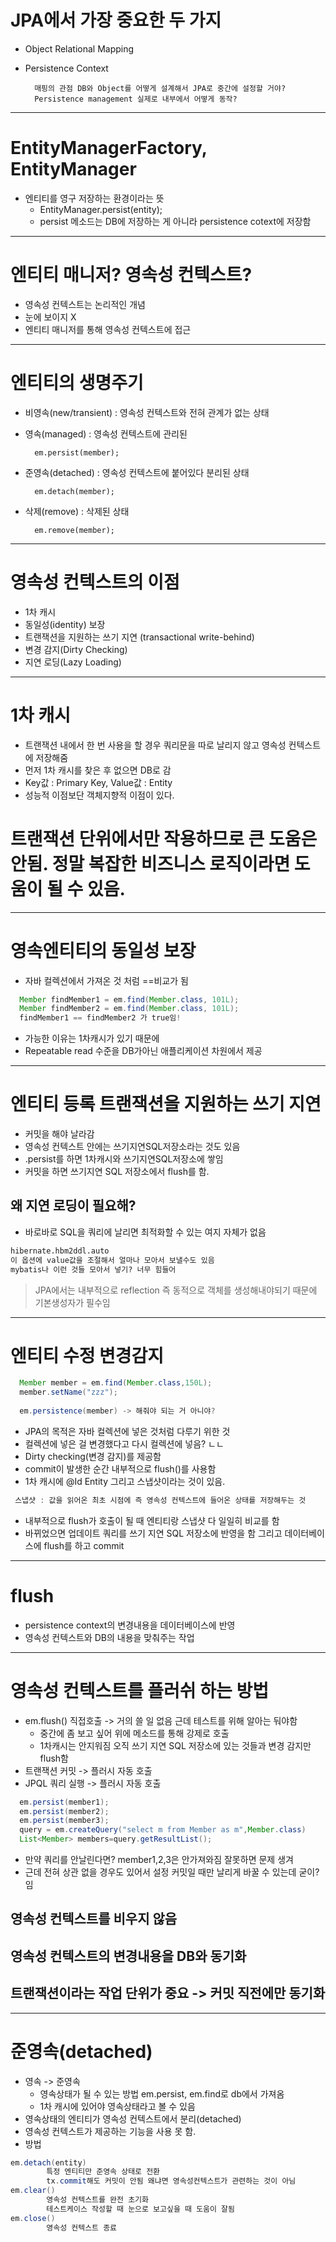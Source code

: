 # JPA에서 가장 중요한 두 가지
* Object Relational Mapping
* Persistence Context

        매핑의 관점 DB와 Object를 어떻게 설계해서 JPA로 중간에 설정할 거야?
        Persistence management 실제로 내부에서 어떻게 동작?
***
# EntityManagerFactory, EntityManager

* 엔티티를 영구 저장하는 환경이라는 뜻
  * EntityManager.persist(entity);
  * persist 메소드는 DB에 저장하는 게 아니라 persistence cotext에 저장함
***
# 엔티티 매니저? 영속성 컨텍스트?
* 영속성 컨텍스트는 논리적인 개념
* 눈에 보이지 X
* 엔티티 매니저를 통해 영속성 컨텍스트에 접근
***
# 엔티티의 생명주기
* 비영속(new/transient) : 영속성 컨텍스트와 전혀 관계가 없는 상태
* 영속(managed) : 영속성 컨텍스트에 관리된 

        em.persist(member);
* 준영속(detached) : 영속성 컨텍스트에 붙어있다 분리된 상태
        
        em.detach(member);
* 삭제(remove) : 삭제된 상태
        
        em.remove(member);
***
# 영속성 컨텍스트의 이점
* 1차 캐시
* 동일성(identity) 보장
* 트랜잭션을 지원하는 쓰기 지연 (transactional write-behind)
* 변경 감지(Dirty Checking)
* 지연 로딩(Lazy Loading)
***
# 1차 캐시
* 트랜잭션 내에서 한 번 사용을 할 경우 쿼리문을 따로 날리지 않고 영속성 컨텍스트에 저장해줌
* 먼저 1차 캐시를 찾은 후 없으면 DB로 감
* Key값 : Primary Key, Value값 : Entity
* 성능적 이점보단 객체지향적 이점이 있다.
# 트랜잭션 단위에서만 작용하므로 큰 도움은 안됨. 정말 복잡한 비즈니스 로직이라면 도움이 될 수 있음.
***
# 영속엔티티의 동일성 보장
* 자바 컬렉션에서 가져온 것 처럼 ==비교가 됨
```java
  Member findMember1 = em.find(Member.class, 101L);
  Member findMember2 = em.find(Member.class, 101L);
  findMember1 == findMember2 가 true임!
```
* 가능한 이유는 1차캐시가 있기 때문에
* Repeatable read 수준을 DB가아닌 애플리케이션 차원에서 제공
***

# 엔티티 등록 트랜잭션을 지원하는 쓰기 지연
* 커밋을 해야 날라감
* 영속성 컨텍스트 안에는 쓰기지연SQL저장소라는 것도 있음
* .persist를 하면 1차캐시와 쓰기지연SQL저장소에 쌓임
* 커밋을 하면 쓰기지연 SQL 저장소에서 flush를 함.
## 왜 지연 로딩이 필요해?
* 바로바로 SQL을 쿼리에 날리면 최적화할 수 있는 여지 자체가 없음
```xml
hibernate.hbm2ddl.auto
이 옵션에 value값을 조절해서 얼마나 모아서 보낼수도 있음 
mybatis나 이런 것들 모아서 넣기? 너무 힘들어
```

> JPA에서는 내부적으로 reflection 즉 동적으로 객체를 생성해내야되기 때문에 기본생성자가 필수임
***
# 엔티티 수정 변경감지
```java
  Member member = em.find(Member.class,150L);
  member.setName("zzz");
  
  em.persistence(member) -> 해줘야 되는 거 아니야?
```
* JPA의 목적은 자바 컬렉션에 넣은 것처럼 다루기 위한 것
* 컬렉션에 넣은 걸 변경했다고 다시 컬렉션에 넣음? ㄴㄴ
* Dirty checking(변경 감지)를 제공함
* commit이 발생한 순간 내부적으로 flush()를 사용함
* 1차 캐시에 @Id Entity 그리고 스냅샷이라는 것이 있음.
```java
 스냅샷 : 값을 읽어온 최초 시점에 즉 영속성 컨텍스트에 들어온 상태를 저장해두는 것
```
* 내부적으로 flush가 호출이 될 때 엔티티랑 스냅샷 다 일일히 비교를 함
* 바뀌었으면 업데이트 쿼리를 쓰기 지연 SQL 저장소에 반영을 함 그리고 데이터베이스에 flush를 하고 commit

***

# flush
* persistence context의 변경내용을 데이터베이스에 반영
* 영속성 컨텍스트와 DB의 내용을 맞춰주는 작업
***

# 영속성 컨텍스트를 플러쉬 하는 방법
* em.flush() 직접호출 -> 거의 쓸 일 없음 근데 테스트를 위해 알아는 둬야함
  * 중간에 좀 보고 싶어 위에 메소드를 통해 강제로 호출 
  * 1차캐시는 안지워짐 오직 쓰기 지연 SQL 저장소에 있는 것들과 변경 감지만 flush함
* 트랜잭션 커밋 -> 플러시 자동 호출
* JPQL 쿼리 실행 -> 플러시 자동 호출
```java
  em.persist(member1);
  em.persist(member2);
  em.persist(member3);
  query = em.createQuery("select m from Member as m",Member.class)
  List<Member> members=query.getResultList();
``` 
* 만약 쿼리를 안날린다면? member1,2,3은 안가져와짐 잘못하면 문제 생겨
* 근데 전혀 상관 없을 경우도 있어서 설정 커밋일 때만 날리게 바꿀 수 있는데 굳이?임
## 영속성 컨텍스트를 비우지 않음
## 영속성 컨텍스트의 변경내용을 DB와 동기화
## 트랜잭션이라는 작업 단위가 중요 -> 커밋 직전에만 동기화
***

# 준영속(detached)
* 영속 -> 준영속
  * 영속상태가 될 수 있는 방법 em.persist, em.find로 db에서 가져옴
  * 1차 캐시에 있어야 영속상태라고 볼 수 있음
* 영속상태의 엔티티가 영속성 컨텍스트에서 분리(detached)
* 영속성 컨텍스트가 제공하는 기능을 사용 못 함.
* 방법
```java
em.detach(entity)
        특정 엔티티만 준영속 상태로 전환
        tx.commit해도 커밋이 안됨 왜냐면 영속성컨텍스트가 관련하는 것이 아님
em.clear()
        영속성 컨텍스트를 완전 초기화
        테스트케이스 작성할 때 눈으로 보고싶을 때 도움이 잘됨
em.close()
        영속성 컨텍스트 종료
```
